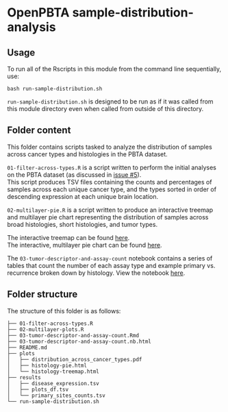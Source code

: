 # OpenPBTA sample-distribution-analysis

## Usage

To run all of the Rscripts in this module from the command line sequentially, use:

```
bash run-sample-distribution.sh
```

`run-sample-distribution.sh` is designed to be run as if it was called from this module directory even when called from outside of this directory.

## Folder content

This folder contains scripts tasked to analyze the distribution of samples across cancer types and histologies in the PBTA dataset.

`01-filter-across-types.R` is a script written to perform the initial analyses on the PBTA dataset (as discussed in [issue #5](https://github.com/AlexsLemonade/OpenPBTA-analysis/issues/5)).  
This script produces TSV files containing the counts and percentages of samples across each unique cancer type, and the types sorted in order of descending expression at each unique brain location.   

`02-multilayer-pie.R` is a script written to produce an interactive treemap and multilayer pie chart representing the distribution of samples across broad histologies, short histologies, and tumor types.  
 
 The interactive treemap can be found [here](https://alexslemonade.github.io/OpenPBTA-analysis/analyses/sample-distribution-analysis/plots/histology-treemap.html).  
 The interactive, multilayer pie chart can be found [here](https://alexslemonade.github.io/OpenPBTA-analysis/analyses/plots/sample-distribution-analysis/histology-pie.html).
 

The `03-tumor-descriptor-and-assay-count` notebook contains a series of tables that count the number of each assay type and example primary vs. recurrence broken down by histology. 
View the notebook [here](https://alexslemonade.github.io/OpenPBTA-analysis/analyses/sample-distribution-analysis/03-tumor-descriptor-and-assay-count.nb.html).



## Folder structure 

The structure of this folder is as follows:

```
├── 01-filter-across-types.R
├── 02-multilayer-plots.R
├── 03-tumor-descriptor-and-assay-count.Rmd
├── 03-tumor-descriptor-and-assay-count.nb.html
├── README.md
├── plots
│   ├── distribution_across_cancer_types.pdf
│   ├── histology-pie.html
│   └── histology-treemap.html
├── results
│   ├── disease_expression.tsv
│   ├── plots_df.tsv
│   └── primary_sites_counts.tsv
└── run-sample-distribution.sh
```
